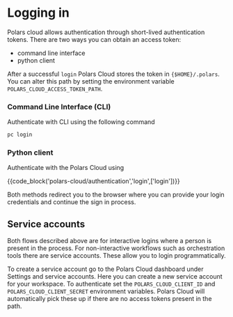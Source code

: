 # Logging in 

Polars cloud allows authentication through short-lived authentication tokens. There are two ways you
can obtain an access token:

- command line interface
- python client

After a successful `login` Polars Cloud stores the token in `{$HOME}/.polars`. You can alter this
path by setting the environment variable `POLARS_CLOUD_ACCESS_TOKEN_PATH`.

### Command Line Interface (CLI)

Authenticate with CLI using the following command

```bash
pc login
```

### Python client

Authenticate with the Polars Cloud using

{{code_block('polars-cloud/authentication','login',['login'])}}

Both methods redirect you to the browser where you can provide your login credentials and continue
the sign in process.

## Service accounts

Both flows described above are for interactive logins where a person is present in the process. For
non-interactive workflows such as orchestration tools there are service accounts. These allow you to
login programmatically.

To create a service account go to the Polars Cloud dashboard under Settings and service accounts.
Here you can create a new service account for your workspace. To authenticate set the
`POLARS_CLOUD_CLIENT_ID` and `POLARS_CLOUD_CLIENT_SECRET` environment variables. Polars Cloud will
automatically pick these up if there are no access tokens present in the path.
